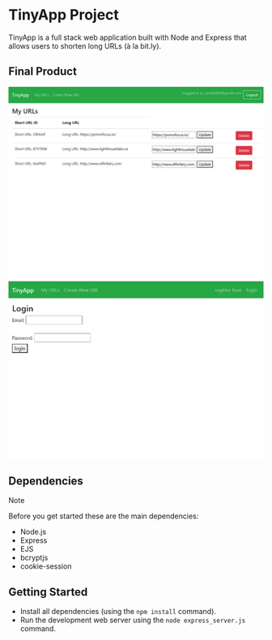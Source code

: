 # TinyApp Project

TinyApp is a full stack web application built with Node and Express that allows users to shorten long URLs (à la bit.ly).

## Final Product

!["screenshot of URLs page"](docs/urls-page.png)
!["Screenshot of Login page"](docs/login_page.png)

## Dependencies

> [!NOTE]
> Before you get started these are the main dependencies:


- Node.js
- Express
- EJS
- bcryptjs
- cookie-session

## Getting Started

- Install all dependencies (using the `npm install` command).
- Run the development web server using the `node express_server.js` command.